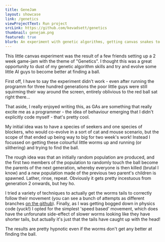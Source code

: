 ```yaml
---
title: GeneJam
layout: showcase
link: /genetics
viewProjectText: Run project
srcLink: https://github.com/kevadsett/genetics
thumbnail: genejam.png
featured: true
blurb: An experiment with genetic algorithms, getting canvas snakes to find a ball.
---
```


This little canvas experiment was the result of a few friends setting up a 2 week game-jam with the theme of "Genetics". I thought this was a great opportunity to dust of my genetic algorithm skills and try and evolve some little AI guys to become better at finding a ball.

First off, I have to say the experiment didn't work - even after running the programm for three hundred generations the poor little guys were still squirming their way around the screen, entirely oblivious to the red ball sat right there...

That aside, I really enjoyed writing this, as GAs are something that really excite me as a programmer - the idea of behaviour emerging that I didn't explicitly code myself - that's pretty cool. 

My initial idea was to have a species of seekers and one species of blockers, who would co-evolve in a sort of cat and mouse scenario, but the scope of that ended up being way to big for two week's work! Instead I focussed on getting these colourful little worms up and running (or slithering) and trying to find the ball.

The rough idea was that an initially random population are produced, and the first two members of the population to randomly touch the ball become the parents of the next generation, whereby everyone is then killed (brutal I know) and a new population made of the previous two parent's children is spawned. Lather, rinse, repeat. Obviously it gets pretty incestuous from generation 2 onwards, but hey ho.

I tried a variety of techniques to actually get the worms tails to correctly follow their movement (you can see a bunch of attempts as different branches <a href="https://github.com/kevadsett/genetics" target="_blank">on the github</a>). Finally, as I was getting bogged down in physics code (yuck!) I opted for the simplest 'speed based' movement, which does have the unforunate side-effect of slower worms looking like they have shorter tails, but actually it's just that the tails have caught up with the head!

The results are pretty hypnotic even if the worms don't get any better at finding the ball. 